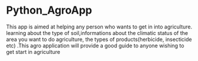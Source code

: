 # Python_AgroApp
This app is aimed at helping any person who wants to get in into agriculture. learning about the type of soil,informations about the climatic status of the area you  want to do  agriculture, the types of  products(herbicide, insecticide etc) .This agro application will provide a good guide  to anyone wishing to get start in agriculture
